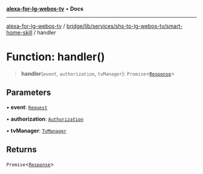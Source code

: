 [**alexa-for-lg-webos-tv**](../../../../../../README.md) • **Docs**

***

[alexa-for-lg-webos-tv](../../../../../../modules.md) / [bridge/lib/services/shs-to-lg-webos-tv/smart-home-skill](../README.md) / handler

# Function: handler()

> **handler**(`event`, `authorization`, `tvManager`): `Promise`\<[`Response`](../../../../../../common/smart-home-skill/response/classes/Response.md)\>

## Parameters

• **event**: [`Request`](../../../../../../common/smart-home-skill/request/classes/Request.md)

• **authorization**: [`Authorization`](../../authorization/classes/Authorization.md)

• **tvManager**: [`TvManager`](../../tv-manager/classes/TvManager.md)

## Returns

`Promise`\<[`Response`](../../../../../../common/smart-home-skill/response/classes/Response.md)\>
